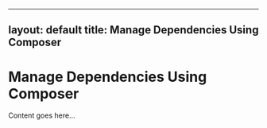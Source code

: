 <!-- filepath: _fundamentals/1.3 be - manage dependencies using composer.md -->
---
layout: default
title: Manage Dependencies Using Composer
---

# Manage Dependencies Using Composer

Content goes here...
